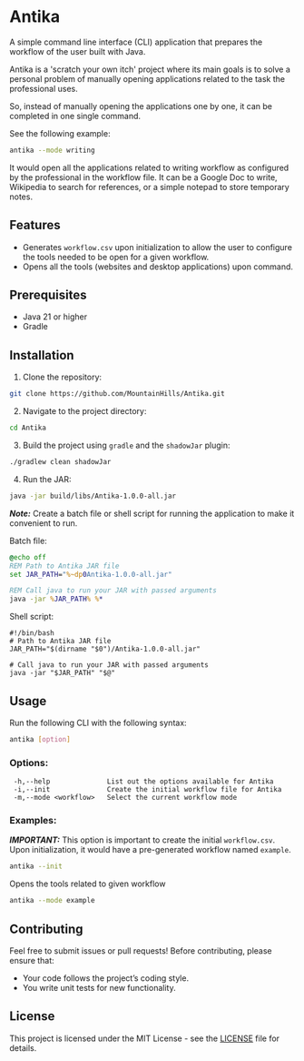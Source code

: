 # Antika
A simple command line interface (CLI) application that prepares the workflow of the user built with Java.

Antika is a 'scratch your own itch' project where its main goals is to solve a personal problem of manually opening applications related to the task the professional uses.

So, instead of manually opening the applications one by one, it can be completed in one single command.

See the following example:
```bash
antika --mode writing
```

It would open all the applications related to writing workflow as configured by the professional in the workflow file. It can be a Google Doc to write, Wikipedia to search for references, or a simple notepad to store temporary notes.

## Features
- Generates `workflow.csv` upon initialization to allow the user to configure the tools needed to be open for a given workflow.
- Opens all the tools (websites and desktop applications) upon command.

## Prerequisites
- Java 21 or higher
- Gradle

## Installation
1. Clone the repository:
```bash
git clone https://github.com/MountainHills/Antika.git
```

2. Navigate to the project directory:
```bash
cd Antika
```

3. Build the project using `gradle` and the `shadowJar` plugin:
```bash
./gradlew clean shadowJar
```

4. Run the JAR:
```bash
java -jar build/libs/Antika-1.0.0-all.jar
```

***Note:*** Create a batch file or shell script for running the application to make it convenient to run.

Batch file:
```bat
@echo off
REM Path to Antika JAR file
set JAR_PATH="%~dp0Antika-1.0.0-all.jar"

REM Call java to run your JAR with passed arguments
java -jar %JAR_PATH% %*
```

Shell script:
```
#!/bin/bash
# Path to Antika JAR file
JAR_PATH="$(dirname "$0")/Antika-1.0.0-all.jar"

# Call java to run your JAR with passed arguments
java -jar "$JAR_PATH" "$@"
```

## Usage
Run the following CLI with the following syntax:
```bash
antika [option]
```
### Options:
```
 -h,--help              List out the options available for Antika
 -i,--init              Create the initial workflow file for Antika
 -m,--mode <workflow>   Select the current workflow mode
```

### Examples:

***IMPORTANT:*** This option is important to create the initial `workflow.csv`. Upon initialization, it would have a pre-generated workflow named `example`.
```bash
antika --init
```

Opens the tools related to given workflow
```bash
antika --mode example
```

## Contributing
Feel free to submit issues or pull requests! Before contributing, please ensure that:
- Your code follows the project’s coding style.
- You write unit tests for new functionality.

## License
This project is licensed under the MIT License - see the [LICENSE](https://github.com/MountainHills/Antika/blob/main/LICENSE) file for details.